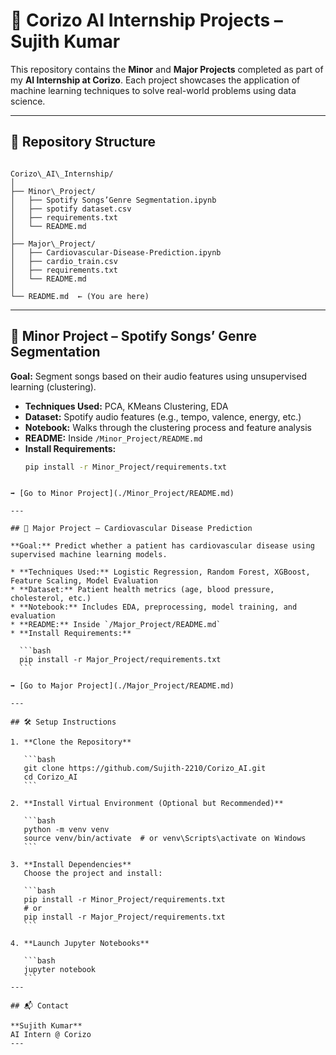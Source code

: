 # 🧠 Corizo AI Internship Projects – Sujith Kumar

This repository contains the **Minor** and **Major Projects** completed as part of my **AI Internship at Corizo**. Each project showcases the application of machine learning techniques to solve real-world problems using data science.

---

## 📁 Repository Structure

```

Corizo\_AI\_Internship/
│
├── Minor\_Project/
│   ├── Spotify Songs’Genre Segmentation.ipynb
│   ├── spotify dataset.csv
│   ├── requirements.txt
│   └── README.md
│
├── Major\_Project/
│   ├── Cardiovascular-Disease-Prediction.ipynb
│   ├── cardio_train.csv
│   ├── requirements.txt
│   └── README.md
│
└── README.md  ← (You are here)

````

---

## 🔹 Minor Project – Spotify Songs’ Genre Segmentation

**Goal:** Segment songs based on their audio features using unsupervised learning (clustering).

- **Techniques Used:** PCA, KMeans Clustering, EDA
- **Dataset:** Spotify audio features (e.g., tempo, valence, energy, etc.)
- **Notebook:** Walks through the clustering process and feature analysis
- **README:** Inside `/Minor_Project/README.md`
- **Install Requirements:**  
  ```bash
  pip install -r Minor_Project/requirements.txt
````

➡️ [Go to Minor Project](./Minor_Project/README.md)

---

## 🔸 Major Project – Cardiovascular Disease Prediction

**Goal:** Predict whether a patient has cardiovascular disease using supervised machine learning models.

* **Techniques Used:** Logistic Regression, Random Forest, XGBoost, Feature Scaling, Model Evaluation
* **Dataset:** Patient health metrics (age, blood pressure, cholesterol, etc.)
* **Notebook:** Includes EDA, preprocessing, model training, and evaluation
* **README:** Inside `/Major_Project/README.md`
* **Install Requirements:**

  ```bash
  pip install -r Major_Project/requirements.txt
  ```

➡️ [Go to Major Project](./Major_Project/README.md)

---

## 🛠️ Setup Instructions

1. **Clone the Repository**

   ```bash
   git clone https://github.com/Sujith-2210/Corizo_AI.git
   cd Corizo_AI
   ```

2. **Install Virtual Environment (Optional but Recommended)**

   ```bash
   python -m venv venv
   source venv/bin/activate  # or venv\Scripts\activate on Windows
   ```

3. **Install Dependencies**
   Choose the project and install:

   ```bash
   pip install -r Minor_Project/requirements.txt
   # or
   pip install -r Major_Project/requirements.txt
   ```

4. **Launch Jupyter Notebooks**

   ```bash
   jupyter notebook
   ```
---

## 📬 Contact

**Sujith Kumar**
AI Intern @ Corizo
---


